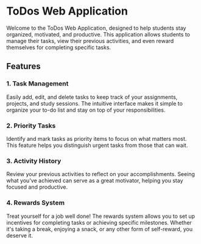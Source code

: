 # ToDos Web Application

Welcome to the ToDos Web Application, designed to help students stay organized, motivated, and productive. This application allows students to manage their tasks, view their previous activities, and even reward themselves for completing specific tasks.

## Features

### 1. Task Management
Easily add, edit, and delete tasks to keep track of your assignments, projects, and study sessions. The intuitive interface makes it simple to organize your to-do list and stay on top of your responsibilities.

### 2. Priority Tasks
Identify and mark tasks as priority items to focus on what matters most. This feature helps you distinguish urgent tasks from those that can wait.

### 3. Activity History
Review your previous activities to reflect on your accomplishments. Seeing what you've achieved can serve as a great motivator, helping you stay focused and productive.

### 4. Rewards System
Treat yourself for a job well done! The rewards system allows you to set up incentives for completing tasks or achieving specific milestones. Whether it's taking a break, enjoying a snack, or any other form of self-reward, you deserve it.